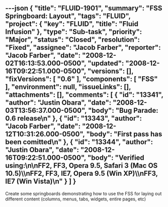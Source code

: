 ---json
{
  "title": "FLUID-1901",
  "summary": "FSS Springboard: Layout",
  "tags": "FLUID",
  "project": {
    "key": "FLUID",
    "title": "Fluid Infusion"
  },
  "type": "Sub-task",
  "priority": "Major",
  "status": "Closed",
  "resolution": "Fixed",
  "assignee": "Jacob Farber",
  "reporter": "Jacob Farber",
  "date": "2008-12-02T16:13:53.000-0500",
  "updated": "2008-12-16T09:22:51.000-0500",
  "versions": [],
  "fixVersions": [
    "0.6"
  ],
  "components": [
    "FSS"
  ],
  "environment": null,
  "issueLinks": [],
  "attachments": [],
  "comments": [
    {
      "id": "13341",
      "author": "Justin Obara",
      "date": "2008-12-03T13:56:37.000-0500",
      "body": "Bug Parade: 0.6 release\n"
    },
    {
      "id": "13343",
      "author": "Jacob Farber",
      "date": "2008-12-12T10:31:26.000-0500",
      "body": "First pass has been comitted\n"
    },
    {
      "id": "13344",
      "author": "Justin Obara",
      "date": "2008-12-16T09:22:51.000-0500",
      "body": "Verified using:\n\nFF2, FF3, Opera 9.5, Safari 3 (Mac OS 10.5)\\\nFF2, FF3, IE7, Opera 9.5 (Win XP)\\\nFF3, IE7 (Win Vista)\n"
    }
  ]
}
---
Create some springboards demonstrating how to use the FSS for laying out different content (columns, menus, tabs, widgets, entire pages, etc)

        
